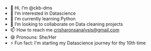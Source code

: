 - 👋 Hi, I’m @ckb-dms
- 👀 I’m interested in Datascience
- 🌱 I’m currently learning Python
- 💞️ I’m looking to collaborate on Data cleaning projects
- 📫 How to reach me crisharonsanalysis@gmail.com
- 😄 Pronouns: She/Her
- ⚡ Fun fact: I'm starting my Datascience journey for thy 10th time

<!---
ckb-dms/ckb-dms is a ✨ special ✨ repository because its `README.md` (this file) appears on your GitHub profile.
You can click the Preview link to take a look at your changes.
--->
